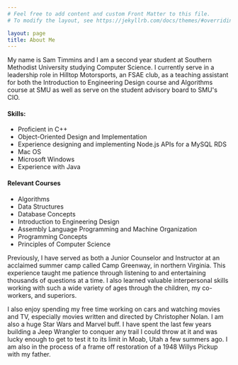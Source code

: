 ```yaml
---
# Feel free to add content and custom Front Matter to this file.
# To modify the layout, see https://jekyllrb.com/docs/themes/#overriding-theme-defaults

layout: page
title: About Me
---
```


My name is Sam Timmins and I am a second year student at Southern Methodist University studying Computer Science. I currently serve in a leadership role in Hilltop Motorsports, an FSAE club, as a teaching assistant for both the Introduction to Engineering Design course and Algorithms course at SMU as well as serve on the student advisory board to SMU's CIO.


#### Skills:
  * Proficient in C++
  * Object-Oriented Design and Implementation
  * Experience designing and implementing Node.js APIs for a MySQL RDS
  * Mac OS
  * Microsoft Windows
  * Experience with Java

#### Relevant Courses
  * Algorithms
  * Data Structures
  * Database Concepts
  * Introduction to Engineering Design
  * Assembly Language Programming and Machine Organization
  * Programming Concepts
  * Principles of Computer Science 

Previously, I have served as both a Junior Counselor and Instructor at an acclaimed summer camp called Camp Greenway, in northern Virginia. This experience taught me patience through listening to and entertaining thousands of questions at a time. I also learned valuable interpersonal skills working with such a wide variety of ages through the children, my co-workers, and superiors.

I also enjoy spending my free time working on cars and watching movies and TV, especially movies written and directed by Christopher Nolan. I am also a huge Star Wars and Marvel buff. I have spent the last few years building a Jeep Wrangler to conquer any trail I could throw at it and was lucky enough to get to test it to its limit in Moab, Utah a few summers ago. I am also in the process of a frame off restoration of a 1948 Willys Pickup with my father.
